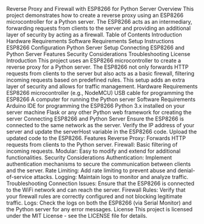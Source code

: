 
Reverse Proxy and Firewall with ESP8266 for Python Server
Overview
This project demonstrates how to create a reverse proxy using an ESP8266 microcontroller for a Python server. The ESP8266 acts as an intermediary, forwarding requests from clients to the server and providing an additional layer of security by acting as a firewall.
Table of Contents
Introduction
Hardware Requirements
Software Requirements
Setup Instructions
ESP8266 Configuration
Python Server Setup
Connecting ESP8266 and Python Server
Features
Security Considerations
Troubleshooting
License
Introduction
This project uses an ESP8266 microcontroller to create a reverse proxy for a Python server. The ESP8266 not only forwards HTTP requests from clients to the server but also acts as a basic firewall, filtering incoming requests based on predefined rules. This setup adds an extra layer of security and allows for traffic management.
Hardware Requirements
ESP8266 microcontroller (e.g., NodeMCU)
USB cable for programming the ESP8266
A computer for running the Python server
Software Requirements
Arduino IDE for programming the ESP8266
Python 3.x installed on your server machine
Flask or any other Python web framework for creating the server
Connecting ESP8266 and Python Server
Ensure the ESP8266 is connected to the same network as the server.
Verify the IP address of your server and update the serverHost variable in the ESP8266 code.
Upload the updated code to the ESP8266.
Features
Reverse Proxy: Forwards HTTP requests from clients to the Python server.
Firewall: Basic filtering of incoming requests.
Modular: Easy to modify and extend for additional functionalities.
Security Considerations
Authentication: Implement authentication mechanisms to secure the communication between clients and the server.
Rate Limiting: Add rate limiting to prevent abuse and denial-of-service attacks.
Logging: Maintain logs to monitor and analyze traffic.
Troubleshooting
Connection Issues: Ensure that the ESP8266 is connected to the WiFi network and can reach the server.
Firewall Rules: Verify that your firewall rules are correctly configured and not blocking legitimate traffic.
Logs: Check the logs on both the ESP8266 (via Serial Monitor) and the Python server for any error messages.
License
This project is licensed under the MIT License - see the LICENSE file for details.
